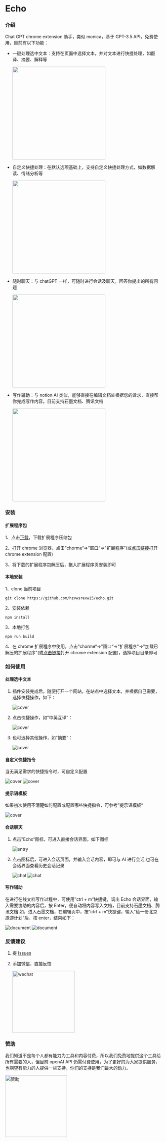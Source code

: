 # Echo

### 介绍

Chat GPT chrome extension 助手，类似 monica，基于 GPT-3.5 API，免费使用，目前有以下功能：

- 一键处理选中文本：支持在页面中选择文本，并对文本进行快捷处理，如翻译、摘要、解释等

  <img src="./images/WX20230604-182936@2x.png" width="300" />

- 自定义快捷处理：在默认选项基础上，支持自定义快捷处理方式，如数据解读、情绪分析等

  <img src="./images/WX20230604-183140@2x.png" width="300" />

- 随时聊天：与 chatGPT 一样，可随时进行会话及聊天，回答你提出的所有问题

  <img src="./images/WX20230604-183605@2x.png" width="300" />

- 写作辅助：与 notion AI 类似，能够直接在编辑文档处根据您的诉求，直接帮你完成写作内容，目前支持石墨文档、腾讯文档

  <img src="./images/WX20230604-184604%402x.png" width="300" />

### 安装

#### 扩展程序包

1、点击<a target="_blank" href="https://help-doc.oss-cn-beijing.aliyuncs.com/echo-pro.zip?t=1689904159790">下载</a>，下载扩展程序压缩包

2、打开 chrome 浏览器，点击”chorme“=>”窗口“=>"扩展程序"(或<a target="_blank" href="chrome://extensions/">点击链接</a>打开 chrome extension 配置)

3、将下载的扩展程序包解压后，拖入扩展程序页安装即可

#### 本地安装

1、clone 当前项目

`git clone https://github.com/hzvwsrexw15/echo.git`

2、安装依赖

`npm install`

3、本地打包

`npm run build`

4、在 chrome 扩展程序中使用，点击”chorme“=>”窗口“=>"扩展程序"=>"加载已解压的扩展程序"(或<a target="_blank" href="chrome://extensions/">点击链接</a>打开 chrome extension 配置)，选择项目目录即可

### 如何使用

#### 处理选中文本

1. 插件安装完成后，随便打开一个网站，在站点中选择文本，并根据自己需要，选择快捷操作，如下：

   ![cover](./images/WX20230604-205506@2x.png)

2. 点击快捷操作，如”中英互译“：

   ![cover](./images/WX20230604-182936@2x.png)

3. 也可选择其他操作，如”摘要“：

   ![cover](./images/WX20230604-205955@2x.png)

#### 自定义快捷指令

当无满足需求的快捷指令时，可自定义配置

![cover](./images/WX20230604-210152@2x.png)
![cover](./images/WX20230604-183140@2x.png)

#### 提示语模板

如果初次使用不清楚如何配置或配置哪些快捷指令，可参考”提示语模板“

![cover](./images/WX20230604-183154@2x.png)

#### 会话聊天

1. 点击”Echo“图标，可进入直接会话界面，如下图标

   ![entry](./images/WX20230604-210814%402x.png)

2. 点击图标后，可进入会话页面，并输入会话内容，即可与 AI 进行会话,也可在会话界面查看历史会话记录

   ![chat](./images/WX20230604-183254%402x.png)
   ![chat](./images/WX20230604-183605%402x.png)

#### 写作辅助

在进行在线文档写作过程中，可使用”ctrl + m“快捷键，调出 Echo 会话界面，输入需要协助的内容后，按 Enter，便自动将内容写入文档，目前支持石墨文档、腾讯文档
如，进入石墨文档，在编辑页中，按”ctrl + m“快捷键，输入”给一份北京旅游计划“后，按 enter，结果如下：

![document](./images/WX20230604-184604%402x.png)
![document](./images/WX20230604-184645@2x.png)

### 反馈建议

1. 提 <a href="https://github.com/hzvwsrexw15/echo/issues">Issues</a>

2. 添加微信，直接反馈

   <img alt="wechat" src="./images/WechatUser.jpeg" width="200"/>

### 赞助

我们知道不是每个人都有能力为工具和内容付费，所以我们免费地提供这个工具给所有需要的人，但目前 openAI API 仍需付费使用，为了更好的为大家提供服务，也期望有能力的人提供一些支持，你们的支持是我们最大的动力。

<img alt="赞助" src="./images/WechatIMG14.jpeg" width="200"/>
